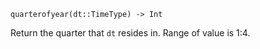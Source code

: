 ```
quarterofyear(dt::TimeType) -> Int
```

Return the quarter that `dt` resides in. Range of value is 1:4.
